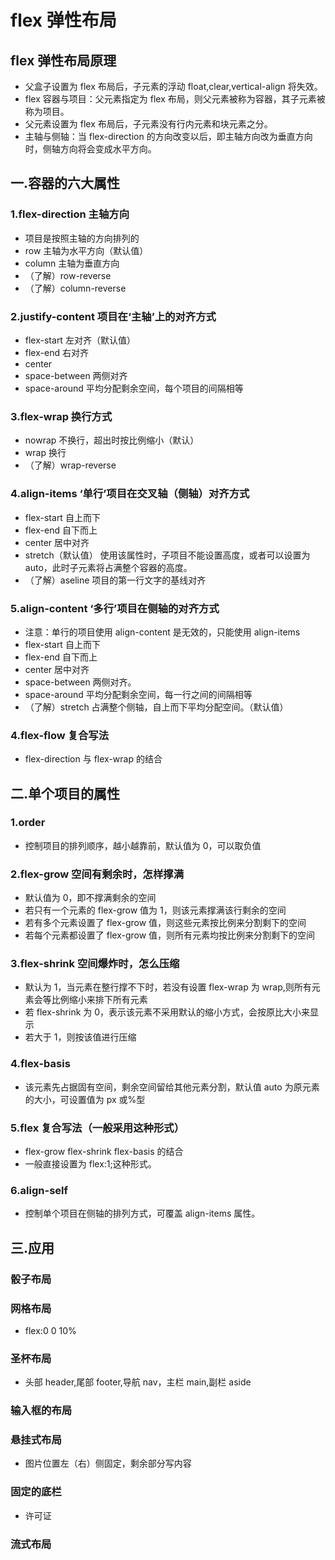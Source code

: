 # flex 弹性布局

## flex 弹性布局原理

- 父盒子设置为 flex 布局后，子元素的浮动 float,clear,vertical-align 将失效。
- flex 容器与项目：父元素指定为 flex 布局，则父元素被称为容器，其子元素被称为项目。
- 父元素设置为 flex 布局后，子元素没有行内元素和块元素之分。
- 主轴与侧轴：当 flex-direction 的方向改变以后，即主轴方向改为垂直方向时，侧轴方向将会变成水平方向。

## 一.容器的六大属性

### 1.flex-direction 主轴方向

- 项目是按照主轴的方向排列的
- row 主轴为水平方向（默认值）
- column 主轴为垂直方向
- （了解）row-reverse
- （了解）column-reverse

### 2.justify-content 项目在‘主轴’上的对齐方式

- flex-start 左对齐（默认值）
- flex-end 右对齐
- center
- space-between 两侧对齐
- space-around 平均分配剩余空间，每个项目的间隔相等

### 3.flex-wrap 换行方式

- nowrap 不换行，超出时按比例缩小（默认）
- wrap 换行
- （了解）wrap-reverse

### 4.align-items ‘单行’项目在交叉轴（侧轴）对齐方式

- flex-start 自上而下
- flex-end 自下而上
- center 居中对齐
- stretch（默认值） 使用该属性时，子项目不能设置高度，或者可以设置为 auto，此时子元素将占满整个容器的高度。
- （了解）aseline 项目的第一行文字的基线对齐

### 5.align-content ‘多行’项目在侧轴的对齐方式

- 注意：单行的项目使用 align-content 是无效的，只能使用 align-items
- flex-start 自上而下
- flex-end 自下而上
- center 居中对齐
- space-between 两侧对齐。
- space-around 平均分配剩余空间，每一行之间的间隔相等
- （了解）stretch 占满整个侧轴，自上而下平均分配空间。（默认值）

### 4.flex-flow 复合写法

- flex-direction 与 flex-wrap 的结合

## 二.单个项目的属性

### 1.order

- 控制项目的排列顺序，越小越靠前，默认值为 0，可以取负值

### 2.flex-grow 空间有剩余时，怎样撑满

- 默认值为 0，即不撑满剩余的空间
- 若只有一个元素的 flex-grow 值为 1，则该元素撑满该行剩余的空间
- 若有多个元素设置了 flex-grow 值，则这些元素按比例来分割剩下的空间
- 若每个元素都设置了 flex-grow 值，则所有元素均按比例来分割剩下的空间

### 3.flex-shrink 空间爆炸时，怎么压缩

- 默认为 1，当元素在整行撑不下时，若没有设置 flex-wrap 为 wrap,则所有元素会等比例缩小来排下所有元素
- 若 flex-shrink 为 0，表示该元素不采用默认的缩小方式，会按原比大小来显示
- 若大于 1，则按该值进行压缩

### 4.flex-basis

- 该元素先占据固有空间，剩余空间留给其他元素分割，默认值 auto 为原元素的大小，可设置值为 px 或%型

### 5.flex 复合写法（一般采用这种形式）

- flex-grow flex-shrink flex-basis 的结合
- 一般直接设置为 flex:1;这种形式。
  <!-- - 默认值为 0 1 auto -->
  <!-- - auto 表示 1 1 auto ; -->
  <!-- - none 表示 0 0 auto -->

### 6.align-self

- 控制单个项目在侧轴的排列方式，可覆盖 align-items 属性。

## 三.应用

### 骰子布局

### 网格布局

- flex:0 0 10%

### 圣杯布局

- 头部 header,尾部 footer,导航 nav，主栏 main,副栏 aside

### 输入框的布局

### 悬挂式布局

- 图片位置左（右）侧固定，剩余部分写内容

### 固定的底栏

- 许可证

### 流式布局
